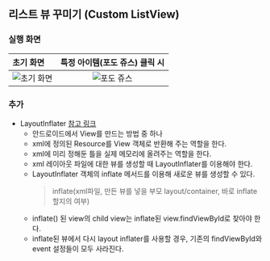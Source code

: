 ## 리스트 뷰 꾸미기 (Custom ListView)

### 실행 화면
  
| 초기 화면 | 특정 아이템(포도 쥬스) 클릭 시 |
|:--------|:--------:|
| ![초기 화면](https://user-images.githubusercontent.com/54324782/150060279-0c3fa97b-660a-4f40-bf77-470cba3192e9.png) | ![포도 쥬스](https://user-images.githubusercontent.com/54324782/150060384-74efe8f7-38d7-4fc7-96f7-fa48d05bffb7.png)


### 추가
* LayoutInflater [참고 링크](https://yejinson97gaegul.tistory.com/entry/LayoutInflater%EB%9E%80)
  - 안드로이드에서 View를 만드는 방법 중 하나
  - xml에 정의된 Resource를 View 객체로 반환해 주는 역할을 한다.
  - xml에 미리 정해둔 틀을 실제 메모리에 올려주는 역할을 한다.
  - xml 레이아웃 파일에 대한 뷰를 생성할 때 LayoutInflater를 이용해야 한다.
  - LayoutInflater 객체의 inflate 메서드를 이용해 새로운 뷰를 생성할 수 있다.
    > inflate(xml파일, 만든 뷰를 넣을 부모 layout/container, 바로 inflate할지의 여부)
  - inflate() 된 view의 child view는 inflate된 view.findViewById로 찾아야 한다.
  - inflate된 뷰에서 다시 layout inflater를 사용할 경우, 기존의 findViewById와 event 설정들이 모두 사라진다.
